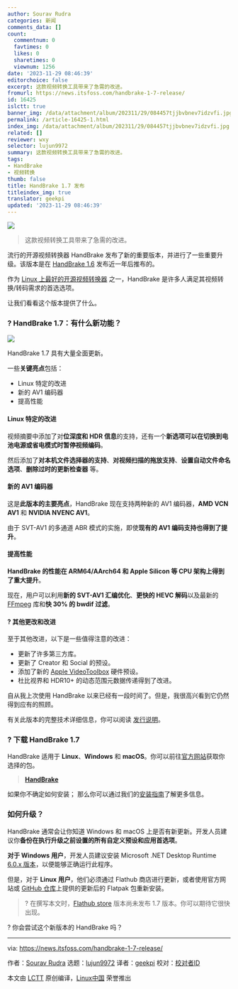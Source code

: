```yaml
---
author: Sourav Rudra
categories: 新闻
comments_data: []
count:
  commentnum: 0
  favtimes: 0
  likes: 0
  sharetimes: 0
  viewnum: 1256
date: '2023-11-29 08:46:39'
editorchoice: false
excerpt: 这款视频转换工具带来了急需的改进。
fromurl: https://news.itsfoss.com/handbrake-1-7-release/
id: 16425
islctt: true
banner_img: /data/attachment/album/202311/29/084457tjjbvbnev7idzvfi.jpg
permalink: /article-16425-1.html
index_img: /data/attachment/album/202311/29/084457tjjbvbnev7idzvfi.jpg.thumb.jpg
related: []
reviewer: wxy
selector: lujun9972
summary: 这款视频转换工具带来了急需的改进。
tags:
- HandBrake
- 视频转换
thumb: false
title: HandBrake 1.7 发布
titleindex_img: true
translator: geekpi
updated: '2023-11-29 08:46:39'
---
```


![](/data/attachment/album/202311/29/084457tjjbvbnev7idzvfi.jpg)



> 
> 这款视频转换工具带来了急需的改进。
> 
> 
> 


流行的开源视频转换器 HandBrake 发布了新的重要版本，并进行了一些重要升级。该版本是在 [HandBrake 1.6](https://github.com/HandBrake/HandBrake/releases/tag/1.6.0) 发布近一年后推布的。


作为 [Linux 上最好的开源视频转换器](https://itsfoss.com/open-source-video-converters/) 之一，HandBrake 是许多人满足其视频转换/转码需求的首选选项。


让我们看看这个版本提供了什么。


### ? HandBrake 1.7：有什么新功能？


![](/data/attachment/album/202311/29/084640h74pypypjfcax3yq.png)


HandBrake 1.7 具有大量全面更新。


一些**关键亮点**包括：


* Linux 特定的改进
* 新的 AV1 编码器
* 提高性能


#### Linux 特定的改进


视频摘要中添加了对**位深度和 HDR 信息**的支持，还有一个**新选项可以在切换到电池电源或省电模式时暂停视频编码**。


然后添加了**对本机文件选择器的支持**、**对视频扫描的拖放支持**、**设置自动文件命名选项**、**删除过时的更新检查器** 等。


#### 新的 AV1 编码器


这是**此版本的主要亮点**，HandBrake 现在支持两种新的 AV1 编码器，**AMD VCN AV1** 和 **NVIDIA NVENC AV1**。


由于 SVT-AV1 的多通道 ABR 模式的实施，即使**现有的 AV1 编码支持也得到了提升**。


#### 提高性能


**HandBrake 的性能在 ARM64/AArch64 和 Apple Silicon 等 CPU 架构上得到了重大提升**。


现在，用户可以利用**新的 SVT-AV1 汇编优化**、**更快的 HEVC 解码**以及最新的 [FFmpeg](https://ffmpeg.org/) 库和**快 30% 的 bwdif 过滤**。


#### ?️ 其他更改和改进


至于其他改进，以下是一些值得注意的改进：


* 更新了许多第三方库。
* 更新了 Creator 和 Social 的预设。
* 添加了新的 [Apple VideoToolbox](https://developer.apple.com/documentation/videotoolbox) 硬件预设。
* 杜比视界和 HDR10+ 的动态范围元数据传递得到了改进。


自从我上次使用 HandBrake 以来已经有一段时间了。但是，我很高兴看到它仍然得到应有的照顾。


有关此版本的完整技术详细信息，你可以阅读 [发行说明](https://github.com/HandBrake/HandBrake/releases/tag/1.7.0)。


### ? 下载 HandBrake 1.7


HandBrake 适用于 **Linux**、**Windows** 和 **macOS**。你可以前往[官方网站](https://handbrake.fr/downloads.php)获取你选择的包。



> 
> **[HandBrake](https://handbrake.fr/downloads.php)**
> 
> 
> 


如果你不确定如何安装； 那么你可以通过我们的[安装指南](https://itsfoss.com/install-handbrake-ubuntu/)了解更多信息。


### 如何升级？


HandBrake 通常会让你知道 Windows 和 macOS 上是否有新更新。开发人员建议你**备份在执行升级之前设置的所有自定义预设和应用首选项**。


**对于 Windows 用户**，开发人员建议安装 Microsoft .NET Desktop Runtime [6.0.x 版本](https://dotnet.microsoft.com/en-us/download/dotnet/6.0)，以便能够正确运行此程序。


但是，对于 **Linux 用户**，他们必须通过 Flathub 商店进行更新，或者使用官方网站或 [GitHub 仓库](https://github.com/HandBrake/HandBrake/releases)上提供的更新后的 Flatpak 包重新安装。



> 
> ? 在撰写本文时，[Flathub store](https://flathub.org/apps/fr.handbrake.ghb) 版本尚未发布 1.7 版本。你可以期待它很快出现。
> 
> 
> 


? 你会尝试这个新版本的 HandBrake 吗？




---


via: <https://news.itsfoss.com/handbrake-1-7-release/>


作者：[Sourav Rudra](https://news.itsfoss.com/author/sourav/) 选题：[lujun9972](https://github.com/lujun9972) 译者：[geekpi](https://github.com/geekpi) 校对：[校对者ID](https://github.com/%E6%A0%A1%E5%AF%B9%E8%80%85ID)


本文由 [LCTT](https://github.com/LCTT/TranslateProject) 原创编译，[Linux中国](https://linux.cn/) 荣誉推出